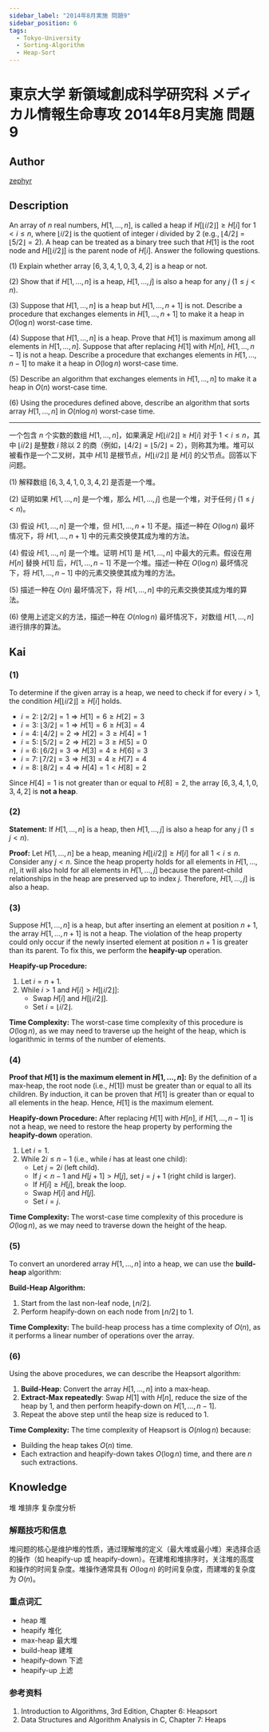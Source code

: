 ```yaml
---
sidebar_label: "2014年8月実施 問題9"
sidebar_position: 6
tags:
  - Tokyo-University
  - Sorting-Algorithm
  - Heap-Sort
---
```


# 東京大学 新領域創成科学研究科 メディカル情報生命専攻 2014年8月実施 問題9

## **Author**
[zephyr](https://inshi-notes.zephyr-zdz.space/)

## **Description**
An array of $n$ real numbers, $H[1, \ldots, n]$, is called a heap if $H[\lfloor i/2 \rfloor] \geq H[i]$ for $1 < i \leq n$, where $\lfloor i/2 \rfloor$ is the quotient of integer $i$ divided by 2 (e.g., $\lfloor 4/2 \rfloor = \lfloor 5/2 \rfloor = 2$). A heap can be treated as a binary tree such that $H[1]$ is the root node and $H[\lfloor i/2 \rfloor]$ is the parent node of $H[i]$. Answer the following questions.

(1) Explain whether array $[6, 3, 4, 1, 0, 3, 4, 2]$ is a heap or not.

(2) Show that if $H[1, \ldots, n]$ is a heap, $H[1, \ldots, j]$ is also a heap for any $j$ $(1 \leq j < n)$.

(3) Suppose that $H[1, \ldots, n]$ is a heap but $H[1, \ldots, n+1]$ is not. Describe a procedure that exchanges elements in $H[1, \ldots, n+1]$ to make it a heap in $O(\log n)$ worst-case time.

(4) Suppose that $H[1, \ldots, n]$ is a heap. Prove that $H[1]$ is maximum among all elements in $H[1, \ldots, n]$. Suppose that after replacing $H[1]$ with $H[n]$, $H[1, \ldots, n-1]$ is not a heap. Describe a procedure that exchanges elements in $H[1, \ldots, n-1]$ to make it a heap in $O(\log n)$ worst-case time.

(5) Describe an algorithm that exchanges elements in $H[1, \ldots, n]$ to make it a heap in $O(n)$ worst-case time.

(6) Using the procedures defined above, describe an algorithm that sorts array $H[1, \ldots, n]$ in $O(n \log n)$ worst-case time.

---

一个包含 $n$ 个实数的数组 $H[1, \ldots, n]$，如果满足 $H[\lfloor i/2 \rfloor] \geq H[i]$ 对于 $1 < i \leq n$，其中 $\lfloor i/2 \rfloor$ 是整数 $i$ 除以 2 的商（例如，$\lfloor 4/2 \rfloor = \lfloor 5/2 \rfloor = 2$），则称其为堆。堆可以被看作是一个二叉树，其中 $H[1]$ 是根节点，$H[\lfloor i/2 \rfloor]$ 是 $H[i]$ 的父节点。回答以下问题。

(1) 解释数组 $[6, 3, 4, 1, 0, 3, 4, 2]$ 是否是一个堆。

(2) 证明如果 $H[1, \ldots, n]$ 是一个堆，那么 $H[1, \ldots, j]$ 也是一个堆，对于任何 $j$ $(1 \leq j < n)$。

(3) 假设 $H[1, \ldots, n]$ 是一个堆，但 $H[1, \ldots, n+1]$ 不是。描述一种在 $O(\log n)$ 最坏情况下，将 $H[1, \ldots, n+1]$ 中的元素交换使其成为堆的方法。

(4) 假设 $H[1, \ldots, n]$ 是一个堆。证明 $H[1]$ 是 $H[1, \ldots, n]$ 中最大的元素。假设在用 $H[n]$ 替换 $H[1]$ 后，$H[1, \ldots, n-1]$ 不是一个堆。描述一种在 $O(\log n)$ 最坏情况下，将 $H[1, \ldots, n-1]$ 中的元素交换使其成为堆的方法。

(5) 描述一种在 $O(n)$ 最坏情况下，将 $H[1, \ldots, n]$ 中的元素交换使其成为堆的算法。

(6) 使用上述定义的方法，描述一种在 $O(n \log n)$ 最坏情况下，对数组 $H[1, \ldots, n]$ 进行排序的算法。

## **Kai**
### (1)

To determine if the given array is a heap, we need to check if for every $i > 1$, the condition $H[\lfloor i/2 \rfloor] \geq H[i]$ holds.

- $i = 2$: $\lfloor 2/2 \rfloor = 1 \Rightarrow H[1] = 6 \geq H[2] = 3$
- $i = 3$: $\lfloor 3/2 \rfloor = 1 \Rightarrow H[1] = 6 \geq H[3] = 4$
- $i = 4$: $\lfloor 4/2 \rfloor = 2 \Rightarrow H[2] = 3 \geq H[4] = 1$
- $i = 5$: $\lfloor 5/2 \rfloor = 2 \Rightarrow H[2] = 3 \geq H[5] = 0$
- $i = 6$: $\lfloor 6/2 \rfloor = 3 \Rightarrow H[3] = 4 \geq H[6] = 3$
- $i = 7$: $\lfloor 7/2 \rfloor = 3 \Rightarrow H[3] = 4 \geq H[7] = 4$
- $i = 8$: $\lfloor 8/2 \rfloor = 4 \Rightarrow H[4] = 1 < H[8] = 2$

Since $H[4] = 1$ is not greater than or equal to $H[8] = 2$, the array $[6, 3, 4, 1, 0, 3, 4, 2]$ is **not a heap**.

### (2)

**Statement:** If $H[1, \ldots, n]$ is a heap, then $H[1, \ldots, j]$ is also a heap for any $j$ $(1 \leq j < n)$.

**Proof:**
Let $H[1, \ldots, n]$ be a heap, meaning $H[\lfloor i/2 \rfloor] \geq H[i]$ for all $1 < i \leq n$. Consider any $j < n$. Since the heap property holds for all elements in $H[1, \ldots, n]$, it will also hold for all elements in $H[1, \ldots, j]$ because the parent-child relationships in the heap are preserved up to index $j$. Therefore, $H[1, \ldots, j]$ is also a heap.

### (3)

Suppose $H[1, \ldots, n]$ is a heap, but after inserting an element at position $n+1$, the array $H[1, \ldots, n+1]$ is not a heap. The violation of the heap property could only occur if the newly inserted element at position $n+1$ is greater than its parent. To fix this, we perform the **heapify-up** operation.

**Heapify-up Procedure:**
1. Let $i = n+1$.
2. While $i > 1$ and $H[i] > H[\lfloor i/2 \rfloor]$:
   - Swap $H[i]$ and $H[\lfloor i/2 \rfloor]$.
   - Set $i = \lfloor i/2 \rfloor$.

**Time Complexity:** The worst-case time complexity of this procedure is $O(\log n)$, as we may need to traverse up the height of the heap, which is logarithmic in terms of the number of elements.

### (4)

**Proof that $H[1]$ is the maximum element in $H[1, \ldots, n]$:**
By the definition of a max-heap, the root node (i.e., $H[1]$) must be greater than or equal to all its children. By induction, it can be proven that $H[1]$ is greater than or equal to all elements in the heap. Hence, $H[1]$ is the maximum element.

**Heapify-down Procedure:**
After replacing $H[1]$ with $H[n]$, if $H[1, \ldots, n-1]$ is not a heap, we need to restore the heap property by performing the **heapify-down** operation.

1. Let $i = 1$.
2. While $2i \leq n-1$ (i.e., while $i$ has at least one child):
   - Let $j = 2i$ (left child).
   - If $j < n-1$ and $H[j+1] > H[j]$, set $j = j+1$ (right child is larger).
   - If $H[i] \geq H[j]$, break the loop.
   - Swap $H[i]$ and $H[j]$.
   - Set $i = j$.

**Time Complexity:** The worst-case time complexity of this procedure is $O(\log n)$, as we may need to traverse down the height of the heap.

### (5)

To convert an unordered array $H[1, \ldots, n]$ into a heap, we can use the **build-heap** algorithm:

**Build-Heap Algorithm:**
1. Start from the last non-leaf node, $\lfloor n/2 \rfloor$.
2. Perform heapify-down on each node from $\lfloor n/2 \rfloor$ to 1.

**Time Complexity:** The build-heap process has a time complexity of $O(n)$, as it performs a linear number of operations over the array.

### (6)

Using the above procedures, we can describe the Heapsort algorithm:

1. **Build-Heap**: Convert the array $H[1, \ldots, n]$ into a max-heap.
2. **Extract-Max repeatedly**: Swap $H[1]$ with $H[n]$, reduce the size of the heap by 1, and then perform heapify-down on $H[1, \ldots, n-1]$.
3. Repeat the above step until the heap size is reduced to 1.

**Time Complexity:** The time complexity of Heapsort is $O(n \log n)$ because:
- Building the heap takes $O(n)$ time.
- Each extraction and heapify-down takes $O(\log n)$ time, and there are $n$ such extractions.

## **Knowledge**

堆 堆排序 复杂度分析

### 解题技巧和信息

堆问题的核心是维护堆的性质，通过理解堆的定义（最大堆或最小堆）来选择合适的操作（如 heapify-up 或 heapify-down）。在建堆和堆排序时，关注堆的高度和操作的时间复杂度。堆操作通常具有 $O(\log n)$ 的时间复杂度，而建堆的复杂度为 $O(n)$。

### 重点词汇

- heap 堆
- heapify 堆化
- max-heap 最大堆
- build-heap 建堆
- heapify-down 下滤
- heapify-up 上滤

### 参考资料

1. Introduction to Algorithms, 3rd Edition, Chapter 6: Heapsort
2. Data Structures and Algorithm Analysis in C, Chapter 7: Heaps
